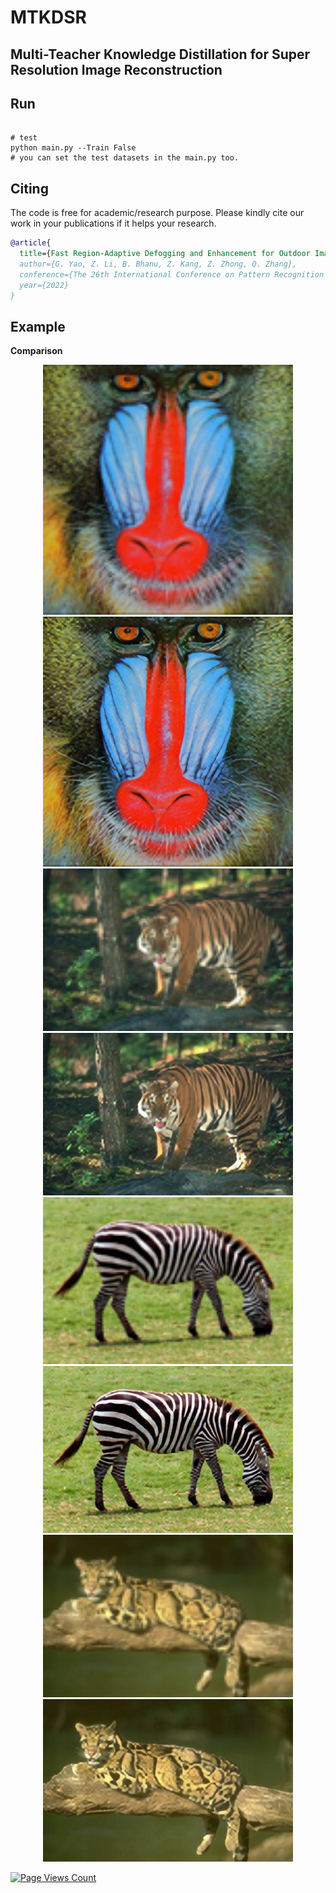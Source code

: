 # MTKDSR

## Multi-Teacher Knowledge Distillation for Super Resolution Image Reconstruction 

## Run

```shell

# test
python main.py --Train False
# you can set the test datasets in the main.py too.
```


## Citing 

The code is free for academic/research purpose. Please kindly cite our work in your publications if it helps your research.  

```BibTeX
@article{
  title={Fast Region-Adaptive Defogging and Enhancement for Outdoor Images Containing Sky},
  author={G. Yao, Z. Li, B. Bhanu, Z. Kang, Z. Zhong, Q. Zhang},
  conference={The 26th International Conference on Pattern Recognition (ICPR)},
  year={2022}
}
```


## Example
**Comparison**

<div align=center>
<center class="half">
    <img src="./Example/2.png" width="400"/><img src="./Example/3.png" width="400"/></center></div>

<div align=center>
<center class="half">
    <img src="./Example/4.png" width="400"/><img src="./Example/5.png" width="400"/></center></div>
    
<div align=center>
<center class="half">
    <img src="./Example/6.png" width="400"/><img src="./Example/7.png" width="400"/></center></div>
    
<div align=center>
<center class="half">
    <img src="./Example/8.png" width="400"/><img src="./Example/9.png" width="400"/></center></div>
    

[![Page Views Count](https://badges.toozhao.com/badges/01F0MPA6GQQXGBJSVKT85C4PKT/green.svg)](https://badges.toozhao.com/stats/01F0MPA6GQQXGBJSVKT85C4PKT "Get your own page views count badge on badges.toozhao.com")
